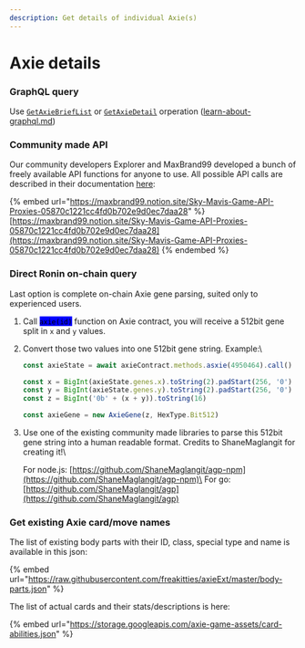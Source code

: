 ```yaml
---
description: Get details of individual Axie(s)
---
```


# Axie details

### GraphQL query

Use [`GetAxieBriefList`](https://axie-graphql.web.app/operations/getAxieBriefList\)) or [`GetAxieDetail`](https://axie-graphql.web.app/operations/getAxieDetail) orperation ([learn-about-graphql.md](learn-about-graphql.md "mention"))

####

### Community made API

Our community developers Explorer and MaxBrand99 developed a bunch of freely available API functions for anyone to use. All possible API calls are described in their documentation [here](https://maxbrand99.notion.site/Sky-Mavis-Game-API-Proxies-05870c1221cc4fd0b702e9d0ec7daa28):&#x20;

{% embed url="https://maxbrand99.notion.site/Sky-Mavis-Game-API-Proxies-05870c1221cc4fd0b702e9d0ec7daa28" %}
[https://maxbrand99.notion.site/Sky-Mavis-Game-API-Proxies-05870c1221cc4fd0b702e9d0ec7daa28](https://maxbrand99.notion.site/Sky-Mavis-Game-API-Proxies-05870c1221cc4fd0b702e9d0ec7daa28)
{% endembed %}



### Direct Ronin on-chain query

Last option is complete on-chain Axie gene parsing, suited only to experienced users.

1. Call <mark style="background-color:blue;">`axie(id)`</mark> function on Axie contract, you will receive a 512bit gene split in `x` and `y` values.
2.  Convert those two values into one 512bit gene string. Example:\


    ```javascript
    const axieState = await axieContract.methods.asxie(4950464).call()

    const x = BigInt(axieState.genes.x).toString(2).padStart(256, '0')
    const y = BigInt(axieState.genes.y).toString(2).padStart(256, '0')
    const z = BigInt('0b' + (x + y)).toString(16)

    const axieGene = new AxieGene(z, HexType.Bit512)
    ```


3.  Use one of the existing community made libraries to parse this 512bit gene string into a human readable format. Credits to ShaneMaglangit for creating it!\


    For node.js: [https://github.com/ShaneMaglangit/agp-npm](https://github.com/ShaneMaglangit/agp-npm)\
    For go: [https://github.com/ShaneMaglangit/agp](https://github.com/ShaneMaglangit/agp)

### Get existing Axie card/move names

The list of existing body parts with their ID, class, special type and name is available in this json:

{% embed url="https://raw.githubusercontent.com/freakitties/axieExt/master/body-parts.json" %}

The list of actual cards and their stats/descriptions is here:

{% embed url="https://storage.googleapis.com/axie-game-assets/card-abilities.json" %}
